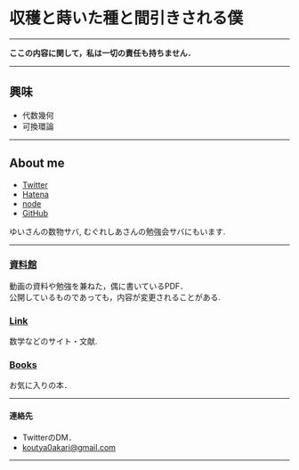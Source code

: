 <!-- Global site tag (gtag.js) - Google Analytics -->
<script async src="https://www.googletagmanager.com/gtag/js?id=UA-212193483-1"></script>
<script>
  window.dataLayer = window.dataLayer || [];
  function gtag(){dataLayer.push(arguments);}
  gtag('js', new Date());

  gtag('config', 'UA-212193483-1');
</script>

# 収穫と蒔いた種と間引きされる僕

---

**ここの内容に関して，私は一切の責任も持ちません．**

---

## 興味

 - 代数幾何<br />
 - 可換環論<br />

---

## About me

 - [Twitter](https://twitter.com/akari0koutya)
 - [Hatena](https://akari0koutya.hatenablog.com/)
 - [node](https://note.com/akari0koutya)
 - [GitHub](https://github.com/koutya0akari)
 
 ゆいさんの数物サバ, むぐれしあさんの勉強会サバにもいます.

---

### [資料館](documents)

動画の資料や勉強を兼ねた，偶に書いているPDF．<br />
公開しているものであっても，内容が変更されることがある. <br />

### [Link](link)
 数学などのサイト・文献. <br />

### [Books](Books)
 お気に入りの本．<br />

---

#### 連絡先

 - TwitterのDM．
 - koutya0akari@gmail.com


---